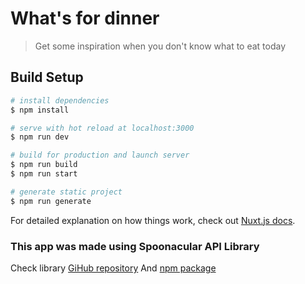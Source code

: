 # What's for dinner

> Get some inspiration when you don't know what to eat today

## Build Setup

```bash
# install dependencies
$ npm install

# serve with hot reload at localhost:3000
$ npm run dev

# build for production and launch server
$ npm run build
$ npm run start

# generate static project
$ npm run generate
```

For detailed explanation on how things work, check out [Nuxt.js docs](https://nuxtjs.org).

### This app was made using Spoonacular API Library
Check library [GiHub repository](https://github.com/skibq/spoonacular-api-library)
And [npm package](https://www.npmjs.com/package/spoonacular-api-library)
